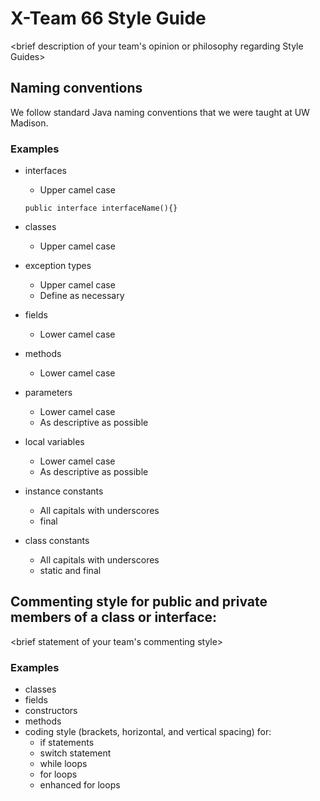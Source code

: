 # X-Team 66 Style Guide

<brief description of your team's opinion or philosophy regarding Style Guides>

## Naming conventions

We follow standard Java naming conventions that we were taught at UW Madison.

### Examples
* interfaces
  * Upper camel case
  
  `public interface interfaceName(){}`
* classes
  * Upper camel case
* exception types
  * Upper camel case
  * Define as necessary
* fields
  * Lower camel case
* methods
  * Lower camel case
* parameters
  * Lower camel case
  * As descriptive as possible
* local variables
  * Lower camel case
  * As descriptive as possible
* instance constants
  * All capitals with underscores
  * final
* class constants
  * All capitals with underscores
  * static and final
## Commenting style for public and private members of a class or interface:

<brief statement of your team's commenting style>

### Examples

* classes
* fields
* constructors
* methods
* coding style (brackets, horizontal, and vertical spacing) for:
  * if statements
  * switch statement
  * while loops
  * for loops
  * enhanced for loops
